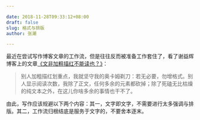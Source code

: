 ```yaml
---

date: 2018-11-28T09:33:12+08:00
draft: false
slug: 格式与排版
author: 张潮

---
```


最近在尝试写作博客文章的工作流，但是往往反而被准备工作套住了，看了谢益辉博客上的文章[《文非加粗描红不能读也？》](https://yihui.name/cn/2018/11/moron-readers/)：

> 别人加粗描红划重点，我就坚守我的奥卡姆剃刀：若无必要，勿增格式。别人显示阅读次数，我除了正文，任何多余的元素都砍掉；除了死磕无比枯燥的纯文本之外，在这儿你啥多余的事情也干不了。

由此，写作应该规避以下两个内容：其一，文字即文字，不需要进行太多强调与排版。其二，工作流归根结底是服务于文字的，不要舍本逐末。
